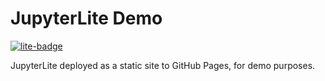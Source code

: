 # JupyterLite Demo

[![lite-badge](https://jupyterlite.rtfd.io/en/latest/_static/badge.svg)](https://chraibi.de/jupedsimhub)

JupyterLite deployed as a static site to GitHub Pages, for demo purposes.
